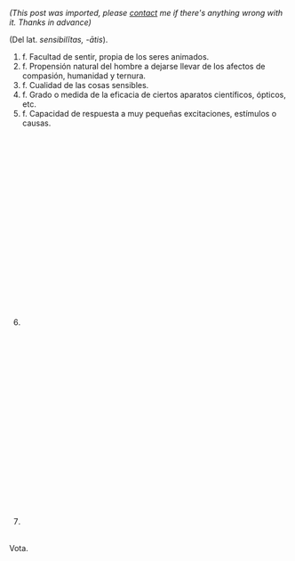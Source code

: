 *(This post was imported, please [contact](#/contact) me if there's anything wrong with it. Thanks in advance)*

(Del lat. <span style="font-style: italic;">sensibilĭtas, -ātis</span>).<br /><ol><li>f. Facultad de sentir, propia de los seres animados.</li><li>f. Propensión natural del hombre a dejarse llevar de los afectos de compasión, humanidad y ternura.</li><li>f. Cualidad de las cosas sensibles.</li><li>f. Grado o medida de la eficacia de ciertos aparatos científicos, ópticos, etc.</li><li>f. Capacidad de respuesta a muy pequeñas excitaciones, estímulos o causas.</li><li><object height="355" width="425"><param name="movie" value="http://www.youtube.com/v/UZHSlRcK7x4"><param name="wmode" value="transparent"><embed src="http://www.youtube.com/v/UZHSlRcK7x4" type="application/x-shockwave-flash" wmode="transparent" height="355" width="425"></embed></object><br /></li><li><object height="355" width="425"><param name="movie" value="http://www.youtube.com/v/is6A2yghoow"><param name="wmode" value="transparent"><embed src="http://www.youtube.com/v/is6A2yghoow" type="application/x-shockwave-flash" wmode="transparent" height="355" width="425"></embed></object><br /></li></ol><br />Vota.